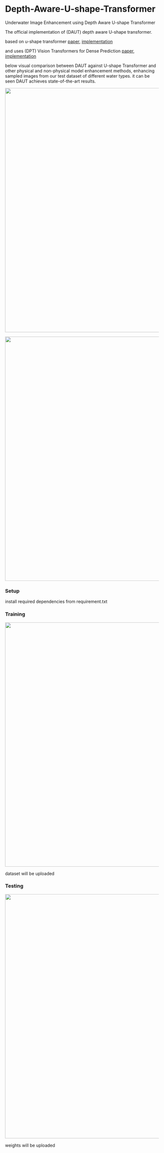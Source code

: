 # Depth-Aware-U-shape-Transformer
Underwater Image Enhancement using Depth Aware U-shape Transformer


The official implementation of (DAUT) depth aware U-shape transformer.


based on u-shape transformer  [paper](https://arxiv.org/abs/2111.11843), [implementation](https://github.com/LintaoPeng/U-shape_Transformer_for_Underwater_Image_Enhancement)

and uses (DPT) Vision Transformers for Dense Prediction
[paper](https://arxiv.org/abs/2103.13413
), [implementation](https://github.com/isl-org/DPT)


below visual comparison between DAUT against U-shape Transformer and other physical and non-physical model enhancement methods, enhancing sampled images from our test dataset of different water types. it can be seen DAUT achieves state-of-the-art results.

<p align="center">
  <img width="800" src="./figs/f5">
</p>

<p align="center">
  <img width="800" src="./figs/f4">
</p>


### Setup 
install required dependencies from requirement.txt 

### Training
<p align="center">
  <img width="800" src="./figs/f2.">
</p>

dataset will be uploaded


### Testing 
<p align="center">
  <img width="800" src="./figs/f1">
</p>

 weights will be uploaded

